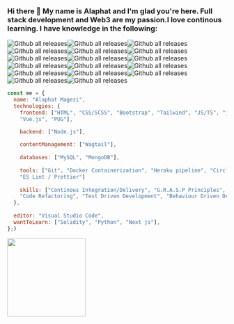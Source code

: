### Hi there 👋 My name is Alaphat and I'm glad you're here. Full stack development and Web3 are my passion.I love continous learning. I have knowledge in the following:
![Github all releases](https://img.shields.io/badge/chai.js-323330?style=for-the-badge&logo=chai&logoColor=red)![Github all releases](https://img.shields.io/badge/Node.js-43853D?style=for-the-badge&logo=node.js&logoColor=white)![Github all releases](https://img.shields.io/badge/circleci-343434?style=for-the-badge&logo=circleci&logoColor=white)![Github all releases](https://img.shields.io/badge/JavaScript-F7DF1E?style=for-the-badge&logo=javascript&logoColor=black)![Github all releases](https://img.shields.io/badge/mocha.js-323330?style=for-the-badge&logo=mocha&logoColor=Brown)![Github all releases](https://img.shields.io/badge/HTML-239120?style=for-the-badge&logo=html5&logoColor=white)![Github all releases](https://img.shields.io/badge/CSS-239120?&style=for-the-badge&logo=css3&logoColor=white)![Github all releases](https://img.shields.io/badge/React-20232A?style=for-the-badge&logo=react&logoColor=61DAFB)![Github all releases](https://img.shields.io/badge/Express.js-404D59?style=for-the-badge)![Github all releases](https://img.shields.io/badge/MongoDB-4EA94B?style=for-the-badge&logo=mongodb&logoColor=white)![Github all releases](https://img.shields.io/badge/MySQL-00000F?style=for-the-badge&logo=mysql&logoColor=white)![Github all releases](https://img.shields.io/badge/Heroku-430098?style=for-the-badge&logo=heroku&logoColor=white)![Github all releases](https://img.shields.io/badge/Vue.js-35495E?style=for-the-badge&logo=vue.js&logoColor=4FC08D)![Github all releases](https://img.shields.io/badge/C-00599C?style=for-the-badge&logo=c&logoColor=white)![Github all releases](https://img.shields.io/badge/JavaScript-323330?style=for-the-badge&logo=javascript&logoColor=F7DF1E)![Github all releases](https://img.shields.io/badge/eslint-3A33D1?style=for-the-badge&logo=eslint&logoColor=white)![Github all releases](https://img.shields.io/badge/prettier-1A2C34?style=for-the-badge&logo=prettier&logoColor=F7BA3E)


```javascript
const me = {
  name: "Alaphat Magezi",
  technologies: {
    frontend: ["HTML", "CSS/SCSS", "Bootstrap", "Tailwind", "JS/TS", "jQuery", "React.js", "C-Programming", 
    "Vue.js", "PUG"], 

    backend: ["Node.js"],
    
    contentManagement: ["Wagtail"],
    
    databases: ["MySQL", "MongoDB"],
    
    tools: ["Git", "Docker Containerization", "Heroku pipeline", "Circle CI", "UML", "Express", "Workbench", 
    "ES Lint / Prettier"]
    
    skills: ["Continous Integration/Delivery", "G.R.A.S.P Principles", "S.O.L.I.D Principles", "Debugging", 
    "Code Refactoring", "Test Driven Development", "Behaviour Driven Development with Cucumber", "HCD"]
  },
  
  editor: "Visual Studio Code",
  wantToLearn: ["Solidity", "Python", "Next js"],
};)
```
<p>
<img height="180em" src="https://github-readme-stats.vercel.app/api/top-langs/?username=arafats1&layout=compact&theme=cobalt&hide_border=true" />
</p>


<!--
**arafats1/arafats1** is a ✨ _special_ ✨ repository because its `README.md` (this file) appears on your GitHub profile.


Here are some ideas to get you started:

- 🔭 I’m currently working on ...
- 🌱 I’m currently learning ...
- 👯 I’m looking to collaborate on ...
- 🤔 I’m looking for help with ...
- 💬 Ask me about ...
- 📫 How to reach me: ...
- 😄 Pronouns: ...
- ⚡ Fun fact: ...
-->
